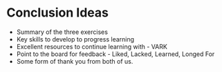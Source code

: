# Conclusion Ideas

* Summary of the three exercises
* Key skills to develop to progress learning
* Excellent resources to continue learning with - VARK
* Point to the board for feedback - Liked, Lacked, Learned, Longed For
* Some form of thank you from both of us.